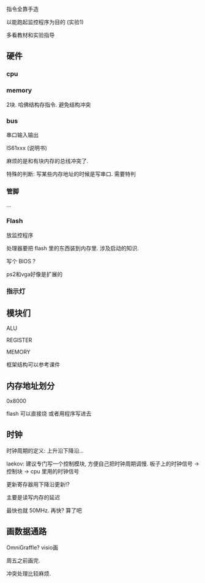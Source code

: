 指令全靠手造

以能跑起监控程序为目的 (实验1)

多看教材和实验指导

## 硬件
### cpu 

### memory 
2块. 哈佛结构存指令. 避免结构冲突

### bus 
串口输入输出

IS61xxx (说明书)

麻烦的是和有块内存的总线冲突了.

特殊的判断: 写某些内存地址的时候是写串口. 需要特判

### 管脚
...

### Flash
放监控程序

处理器要把 flash 里的东西装到内存里. 涉及启动的知识.

写个 BIOS ?

ps2和vga好像是扩展的

### 指示灯

## 模块们
ALU

REGISTER

MEMORY

框架结构可以参考课件

## 内存地址划分
0x8000

flash 可以直接烧 或者用程序写进去

## 时钟
时钟周期的定义: 上升沿下降沿...  

laekov: 建议专门写一个控制模块, 方便自己把时钟周期调慢. 板子上的时钟信号 -> 控制块 -> cpu 里用的时钟信号

更新寄存器用下降沿更新!?

主要是读写内存的延迟

最快也就 50MHz. 再快? 算了吧

## 画数据通路
OmniGraffle? visio画

周五之前画完.

冲突处理比较麻烦.
